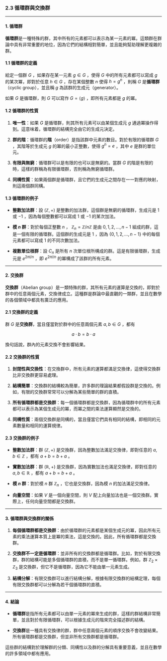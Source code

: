 ### 2.3 循環群與交換群

---

#### 1. 循環群

**循環群**是一種特殊的群，其中所有的元素都可以表示為某一元素的冪。這類群在群論中具有非常重要的地位，因為它們的結構相對簡單，並且能夠幫助理解更複雜的群。

#### 1.1 循環群的定義

給定一個群  $`G`$ ，如果存在某一元素  $`g \in G`$ ，使得  $`G`$  中的所有元素都可以寫成  $`g`$  的某次冪，即對於任意  $`h \in G`$ ，存在某個整數  $`n`$  使得  $`h = g^n`$ ，則稱  $`G`$  是**循環群**（cyclic group），並且稱  $`g`$  為該群的生成元（generator）。

如果  $`G`$  是循環群，則  $`G`$  可以寫作  $`G = \langle g \rangle`$ ，即所有元素都是  $`g`$  的冪。

#### 1.2 循環群的性質

1. **唯一性**：如果  $`G`$  是循環群，則其所有元素可以由某個生成元  $`g`$  通過冪操作得到。這意味着，循環群的結構完全由它的生成元決定。

2. **群的階**：循環群的**階**（order）是指該群中元素的數目。對於有限的循環群  $`G`$ ，其階等於生成元  $`g`$  的冪的最小正整數，使得  $`g^n = e`$ ，其中  $`e`$  是群的單位元。

3. **有限與無窮**：循環群可以是有限的也可以是無窮的。當群  $`G`$  的階是有限的時，這樣的群稱為有限循環群，否則稱為無窮循環群。

4. **同構性質**：如果兩個群是循環群，且它們的生成元之間存在一一對應的映射，則這兩個群同構。

#### 1.3 循環群的例子

- **整數加法群**：設  $`(\mathbb{Z}, +)`$  是整數的加法群，這個群是無窮的循環群，生成元是  $`1`$  或  $`-1`$ ，因為每個整數都可以寫成  $`1`$  或  $`-1`$  的某次加法。

- **模  $`n`$  群**：對於每個正整數  $`n`$ ， $`\mathbb{Z}_n = \mathbb{Z}/n\mathbb{Z}`$  是由  $`0, 1, 2, \dots, n-1`$  組成的群，這是一個有限的循環群。這個群的生成元是  $`1`$ ，因為  $`\{0, 1, 2, \dots, n-1\}`$  中的每個元素都可以寫成  $`1`$  的不同次數加法。

- **複數單位根群**：設  $`C_n`$  是所有  $`n`$  次單位根所構成的群。這是有限循環群，生成元是  $`e^{2\pi i / n}`$ ，即  $`e^{2\pi i / n}`$  的冪構成了該群的所有元素。

---

#### 2. 交換群

**交換群**（Abelian group）是一類特殊的群，其所有元素的運算是交換的，即對於群中的任意兩個元素，交換律成立。這種群是群論中最直觀的一類群，並且在數學的各個領域中都具有廣泛的應用。

#### 2.1 交換群的定義

群  $`G`$  是**交換群**，當且僅當對於群中的任意兩個元素  $`a, b \in G`$ ，都有


```math
a \cdot b = b \cdot a
```


換句話說，群內的元素交換不會影響結果。

#### 2.2 交換群的性質

1. **封閉性與交換性**：在交換群中，所有元素的運算都滿足交換律，這使得交換群比非交換群更容易處理。

2. **結構簡單**：交換群的結構較為簡單，許多群的理論結果都假設群是交換的。例如，有限的交換群常常可以分解為某些簡單的群的直積。

3. **所有循環群都是交換群**：每一個循環群都是交換群，因為循環群中的所有元素都可以表示為某個生成元的冪，而冪之間的乘法運算顯然是交換的。

4. **同構性質**：兩個交換群是同構的，當且僅當它們具有相同的結構，即相同的元素數量和相同的運算規律。

#### 2.3 交換群的例子

- **整數加法群**：群  $`(\mathbb{Z}, +)`$  是交換群，因為整數加法滿足交換律，即對任意的  $`a, b \in \mathbb{Z}`$ ，都有  $`a + b = b + a`$ 。

- **實數加法群**：群  $`(\mathbb{R}, +)`$  是交換群，因為實數加法也滿足交換律，即對任意的  $`a, b \in \mathbb{R}`$ ，都有  $`a + b = b + a`$ 。

- **模  $`n`$  群**：對於模  $`n`$  群  $`\mathbb{Z}_n`$ ，它也是交換群，因為模  $`n`$  的加法滿足交換律。

- **向量空間**：如果  $`V`$  是一個向量空間，則  $`V`$  配上向量加法也是一個交換群。實際上，任何向量空間都是交換群。

---

#### 3. 循環群與交換群的關係

1. **每個循環群都是交換群**：由於循環群的元素都是某個生成元的冪，因此所有元素的乘法運算本質上是冪的乘法，這是交換的。因此，所有循環群都是交換群。

2. **交換群不一定是循環群**：並非所有的交換群都是循環群。比如，對於有限交換群，群的結構可能是多個循環群的直積，而不是單一循環群。例如，群  $`\mathbb{Z}_2 \times \mathbb{Z}_3`$  是交換群，但它不是循環群，因為它不能由單一元素生成。

3. **結構分解**：有限交換群可以進行結構分解，根據有限交換群的結構定理，每個有限交換群都可以分解為若干個循環群的直積。

---

#### 4. 結論

- **循環群**是指所有元素都可以由單一元素的冪來生成的群，這樣的群結構非常簡單，並且對於有限循環群，可以根據生成元的階來完全描述群的結構。

- **交換群**是一種具有交換律的群，群中任意兩個元素的順序交換不會改變結果。所有循環群都是交換群，但並非所有交換群都是循環群。

這些群的結構對於理解群的分類、同構性以及群的分解具有重要意義，並且在數學的許多領域中都有應用。